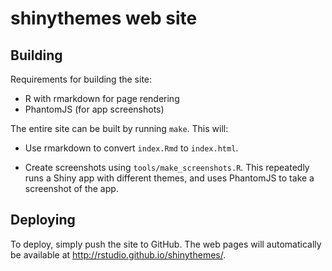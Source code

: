 shinythemes web site
====================

## Building

Requirements for building the site:

* R with rmarkdown for page rendering
* PhantomJS (for app screenshots)

The entire site can be built by running `make`. This will:

* Use rmarkdown to convert `index.Rmd` to `index.html`.

* Create screenshots using `tools/make_screenshots.R`. This repeatedly runs a Shiny app with different themes, and uses PhantomJS to take a screenshot of the app.


## Deploying

To deploy, simply push the site to GitHub. The web pages will automatically be available at http://rstudio.github.io/shinythemes/.
